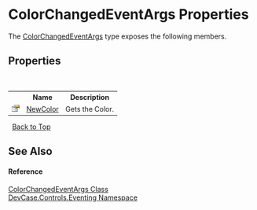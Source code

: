 # ColorChangedEventArgs Properties
 

The <a href="T_DevCase_Controls_Eventing_ColorChangedEventArgs">ColorChangedEventArgs</a> type exposes the following members.


## Properties
&nbsp;<table><tr><th></th><th>Name</th><th>Description</th></tr><tr><td>![Public property](media/pubproperty.gif "Public property")</td><td><a href="P_DevCase_Controls_Eventing_ColorChangedEventArgs_NewColor">NewColor</a></td><td>
Gets the Color.</td></tr></table>&nbsp;
<a href="#colorchangedeventargs-properties">Back to Top</a>

## See Also


#### Reference
<a href="T_DevCase_Controls_Eventing_ColorChangedEventArgs">ColorChangedEventArgs Class</a><br /><a href="N_DevCase_Controls_Eventing">DevCase.Controls.Eventing Namespace</a><br />